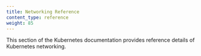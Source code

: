 ```yaml
---
title: Networking Reference
content_type: reference
weight: 85
---
```


<!-- overview -->
This section of the Kubernetes documentation provides reference details
of Kubernetes networking.

<!-- body -->